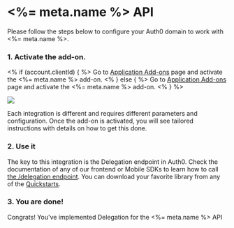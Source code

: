 # <%= meta.name %> API

Please follow the steps below to configure your Auth0 domain to work with <%= meta.name %>.

### 1. Activate the add-on.

<% if (account.clientId) { %>
Go to <a href="${manage_url}/#/applications/${account.clientId}/addons">Application Add-ons</a> page and activate the <%= meta.name %> add-on.
<% } else { %>
Go to <a href="${manage_url}/#/applications/">Application Add-ons</a> page and activate the <%= meta.name %> add-on.
<% } %>


![](/media/articles/server-apis/addons.png)

Each integration is different and requires different parameters and configuration. Once the add-on is activated, you will see tailored instructions with details on how to get this done.

### 2. Use it

The key to this integration is the Delegation endpoint in Auth0. Check the documentation of any of our frontend or Mobile SDKs to learn how to call [the /delegation endpoint](/api/authentication#delegation). You can download your favorite library from any of the [Quickstarts](/).

### 3. You are done!

Congrats! You've implemented Delegation for the <%= meta.name %> API
